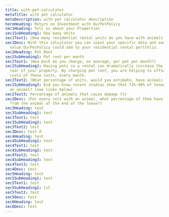 ```yaml
---
title: with-pet-calculator
metaTitle: with pet calculator
metaDescription: with pet calculator description
heroHeading: Return on Investment with OurPetPolicy
sec1Heading: Tell us about your Properties
sec1SubHeading1: How many Units
sec1Text1: (How many residential rental units do you have with animals?)
sec1Desc: With this calculator you can input your specific data and see how much
  value OurPetPolicy could add to your residential rental portfolio.
sec2Heading: Pet Rent
sec2SubHeading1: Pet rent per month
sec2Text1: (How much do you charge, on average, per pet per month?)
sec2SubHeading2: Having pets in a rental can dramatically increase the wear and
  tear of your property. By charging pet rent, you are helping to offset the
  costs of these costs, every month.
sec2Text2: (What percentage of units, would you estimate, have animals in them?)
sec2SubHeading3: Did you know recent studies show that 72%-90% of tenants have
  an animal? (see links below)
sec2Text3: Percentage of animals that cause damage (%)
sec2Desc: (For every unit with an animal, what percentage of them have damage
  from the animal at the end of the lease?)
sec3Heading: test
sec3SubHeading1: test
sec3Text1: test
sec3SubHeading2: test
sec3Text2: test
sec3Desc: test d
sec4Heading: test
sec4SubHeading1: test
sec4Text1: test
sec4SubHeading2: test
sec4Text2: test
sec4SubHeading3: test
sec4Text3: test
sec4Desc: test
sec5Heading: test
sec5SubHeading1: test
sec5Text1: test
sec5SubHeading2: tst
sec5Text2: test
sec5Desc: test
sec6Heading: test
sec6Desc: test
---
```

